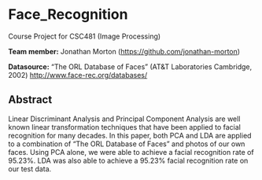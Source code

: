 # Face_Recognition
Course Project for CSC481 (Image Processing)

**Team member:** Jonathan Morton (https://github.com/jonathan-morton)

**Datasource:**
“The ORL Database of Faces” (AT&T Laboratories Cambridge, 2002)
http://www.face-rec.org/databases/

## Abstract
Linear Discriminant Analysis and Principal Component Analysis are well known linear  transformation techniques that have been applied to facial recognition for many decades. In this paper, both PCA and LDA are applied to a combination of “The ORL Database of Faces” and photos of our own faces. Using PCA alone, we were able to achieve a facial recognition rate of 95.23%. LDA was also able to achieve a 95.23% facial recognition rate on our test data. 


